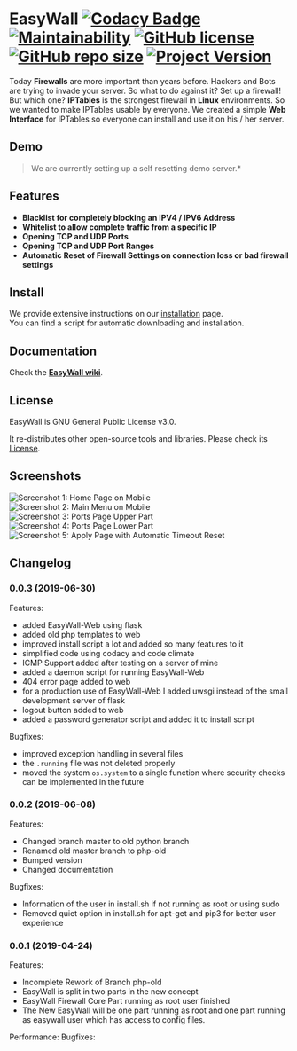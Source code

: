 # EasyWall [![Codacy Badge](https://api.codacy.com/project/badge/Grade/3e06b3dc52b34cca839c8848d799d251)](https://www.codacy.com/app/JPylypiw/easywall?utm_source=github.com&amp;utm_medium=referral&amp;utm_content=JPylypiw/easywall&amp;utm_campaign=Badge_Grade) [![Maintainability](https://api.codeclimate.com/v1/badges/1da84d05446c7a18aece/maintainability)](https://codeclimate.com/github/JPylypiw/easywall/maintainability) [![GitHub license](https://img.shields.io/github/license/JPylypiw/easywall.svg)](https://github.com/JPylypiw/easywall/blob/master/LICENSE) [![GitHub repo size](https://img.shields.io/github/repo-size/jpylypiw/easywall.svg)](https://github.com/JPylypiw/easywall) [![Project Version](https://img.shields.io/badge/release-alpha-red.svg)](https://github.com/JPylypiw/easywall)

Today **Firewalls** are more important than years before. Hackers and Bots are trying to invade your server. So what to do against it?
Set up a firewall! But which one? **IPTables** is the strongest firewall in **Linux** environments. So we wanted to make IPTables usable by everyone. We created a simple **Web Interface** for IPTables so everyone can install and use it on his / her server.

## Demo

> We are currently setting up a self resetting demo server.*

## Features

- **Blacklist for completely blocking an IPV4 / IPV6 Address**
- **Whitelist to allow complete traffic from a specific IP**
- **Opening TCP and UDP Ports**
- **Opening TCP and UDP Port Ranges**
- **Automatic Reset of Firewall Settings on connection loss or bad firewall settings**

## Install

We provide extensive instructions on our [installation](https://github.com/jpylypiw/easywall/blob/master/INSTALL.md) page.  
You can find a script for automatic downloading and installation.

## Documentation

Check the **[EasyWall wiki](https://github.com/jpylypiw/easywall/wiki)**.

## License

EasyWall is GNU General Public License v3.0.

It re-distributes other open-source tools and libraries. Please check its [License](https://github.com/jpylypiw/easywall/blob/master/LICENSE).

## Screenshots

![Screenshot 1: Home Page on Mobile](http://i.imgur.com/vEneFWK.png)
![Screenshot 2: Main Menu on Mobile](http://i.imgur.com/zxCcPQW.png)
![Screenshot 3: Ports Page Upper Part](http://i.imgur.com/qYjxXNZ.png)
![Screenshot 4: Ports Page Lower Part](http://i.imgur.com/zdN0oRu.png)
![Screenshot 5: Apply Page with Automatic Timeout Reset](http://i.imgur.com/BaWMkZD.png)

## Changelog

### 0.0.3 (2019-06-30)

Features:

- added EasyWall-Web using flask
- added old php templates to web
- improved install script a lot and added so many features to it
- simplified code using codacy and code climate
- ICMP Support added after testing on a server of mine
- added a daemon script for running EasyWall-Web
- 404 error page added to web
- for a production use of EasyWall-Web I added uwsgi instead of the small development server of flask
- logout button added to web
- added a password generator script and added it to install script

Bugfixes:

- improved exception handling in several files
- the `.running` file was not deleted properly
- moved the system `os.system` to a single function where security checks can be implemented in the future

### 0.0.2 (2019-06-08)

Features:

- Changed branch master to old python branch
- Renamed old master branch to php-old
- Bumped version
- Changed documentation

Bugfixes:

- Information of the user in install.sh if not running as root or using sudo
- Removed quiet option in install.sh for apt-get and pip3 for better user experience

### 0.0.1 (2019-04-24)

Features:

- Incomplete Rework of Branch php-old
- EasyWall is split in two parts in the new concept
- EasyWall Firewall Core Part running as root user finished
- The New EasyWall will be one part running as root and one part running as easywall user which has access to config files.

Performance:
Bugfixes:
